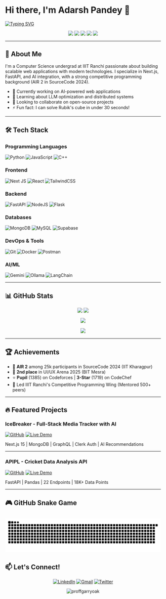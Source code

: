 # Hi there, I'm Adarsh Pandey 👋

[![Typing SVG](https://readme-typing-svg.demolab.com?font=Fira+Code&weight=600&size=24&duration=4000&pause=1000&color=38F7A7&width=435&lines=Full-Stack+Developer;AI+Enthusiast;Competitive+Programmer;Night+Owl)](https://git.io/typing-svg)

<p align="center">
  <a href="https://linkedin.com/in/adarshpandey1133"><img src="https://img.shields.io/badge/LinkedIn-0077B5?style=for-the-badge&logo=linkedin&logoColor=white"/></a>
  <a href="https://leetcode.com/proffgarryoka"><img src="https://img.shields.io/badge/-LeetCode-FFA116?style=for-the-badge&logo=LeetCode&logoColor=black"/></a>
  <a href="https://codeforces.com/profile/proffgarryoak"><img src="https://img.shields.io/badge/Codeforces-445f9d?style=for-the-badge&logo=Codeforces&logoColor=white"/></a>
  <a href="https://codechef.com/users/proffgarryoak"><img src="https://img.shields.io/badge/CodeChef-%23964B00.svg?style=for-the-badge&logo=CodeChef&logoColor=white"/></a>
  <a href="mailto:adarshp.1133@gmail.com"><img src="https://img.shields.io/badge/Gmail-D14836?style=for-the-badge&logo=gmail&logoColor=white"/></a>
</p>

---

## 🚀 About Me

I'm a Computer Science undergrad at IIIT Ranchi passionate about building scalable web applications with modern technologies. I specialize in Next.js, FastAPI, and AI integration, with a strong competitive programming background (AIR 2 in SourceCode 2024).

- 🔭 Currently working on AI-powered web applications
- 🌱 Learning about LLM optimization and distributed systems
- 👯 Looking to collaborate on open-source projects
- ⚡ Fun fact: I can solve Rubik's cube in under 30 seconds!

---

## 🛠️ Tech Stack

### Programming Languages
![Python](https://img.shields.io/badge/python-3670A0?style=for-the-badge&logo=python&logoColor=ffdd54)
![JavaScript](https://img.shields.io/badge/javascript-%23323330.svg?style=for-the-badge&logo=javascript&logoColor=%23F7DF1E)
![C++](https://img.shields.io/badge/c++-%2300599C.svg?style=for-the-badge&logo=c%2B%2B&logoColor=white)

### Frontend
![Next JS](https://img.shields.io/badge/Next-black?style=for-the-badge&logo=next.js&logoColor=white)
![React](https://img.shields.io/badge/react-%2320232a.svg?style=for-the-badge&logo=react&logoColor=%2361DAFB)
![TailwindCSS](https://img.shields.io/badge/tailwindcss-%2338B2AC.svg?style=for-the-badge&logo=tailwind-css&logoColor=white)

### Backend
![FastAPI](https://img.shields.io/badge/FastAPI-005571?style=for-the-badge&logo=fastapi)
![NodeJS](https://img.shields.io/badge/node.js-6DA55F?style=for-the-badge&logo=node.js&logoColor=white)
![Flask](https://img.shields.io/badge/flask-%23000.svg?style=for-the-badge&logo=flask&logoColor=white)

### Databases
![MongoDB](https://img.shields.io/badge/MongoDB-%234ea94b.svg?style=for-the-badge&logo=mongodb&logoColor=white)
![MySQL](https://img.shields.io/badge/mysql-%2300f.svg?style=for-the-badge&logo=mysql&logoColor=white)
![Supabase](https://img.shields.io/badge/Supabase-3ECF8E?style=for-the-badge&logo=supabase&logoColor=white)

### DevOps & Tools
![Git](https://img.shields.io/badge/git-%23F05033.svg?style=for-the-badge&logo=git&logoColor=white)
![Docker](https://img.shields.io/badge/docker-%230db7ed.svg?style=for-the-badge&logo=docker&logoColor=white)
![Postman](https://img.shields.io/badge/Postman-FF6C37?style=for-the-badge&logo=postman&logoColor=white)

### AI/ML
![Gemini](https://img.shields.io/badge/google%20gemini-%234285F4.svg?style=for-the-badge&logo=google-gemini&logoColor=white)
![Ollama](https://img.shields.io/badge/ollama-%23EE4C2C.svg?style=for-the-badge&logo=ollama&logoColor=white)
![LangChain](https://img.shields.io/badge/langchain-%23FF6F00.svg?style=for-the-badge&logo=langchain&logoColor=white)

---

## 📊 GitHub Stats

<p align="center">
  <img width="48%" src="https://github-readme-stats.vercel.app/api?username=proffgarryoak&show_icons=true&theme=radical" />
  <img width="48%" src="https://github-readme-streak-stats.herokuapp.com/?user=proffgarryoak&theme=radical" />
</p>

<p align="center">
  <img src="https://github-readme-stats.vercel.app/api/top-langs/?username=proffgarryoak&layout=compact&theme=radical&langs_count=8" />
</p>

<p align="center">
  <img src="https://github-profile-trophy.vercel.app/?username=proffgarryoak&theme=radical&row=2&column=3" />
</p>

---

## 🏆 Achievements

- 🥈 **AIR 2** among 25k participants in SourceCode 2024 (IIT Kharagpur)
- 🥈 **2nd place** in UI/UX Arena 2025 (BIT Mesra)
- ⭐ **Pupil** (1385) on Codeforces | **3-Star** (1719) on CodeChef
- 🏅 Led IIIT Ranchi's Competitive Programming Wing (Mentored 500+ peers)

---

## 🔥 Featured Projects

### IceBreaker - Full-Stack Media Tracker with AI
[![GitHub](https://img.shields.io/badge/github-%23121011.svg?style=for-the-badge&logo=github&logoColor=white)](https://github.com/proffgarryoak/icebreaker)
[![Live Demo](https://img.shields.io/badge/demo-%23000000.svg?style=for-the-badge&logo=vercel&logoColor=white)](https://icebreaker-demo.vercel.app)

Next.js 15 | MongoDB | GraphQL | Clerk Auth | AI Recommendations

---

### APIPL - Cricket Data Analysis API
[![GitHub](https://img.shields.io/badge/github-%23121011.svg?style=for-the-badge&logo=github&logoColor=white)](https://github.com/proffgarryoak/apipl)
[![Live Demo](https://img.shields.io/badge/demo-%23000000.svg?style=for-the-badge&logo=fastapi&logoColor=white)](https://apipl-demo.onrender.com)

FastAPI | Pandas | 22 Endpoints | 18K+ Data Points

---

## 🎮 GitHub Snake Game



![Snake dark animation](https://github.com/proffgarryoak/proffgarryoak/blob/output/github-contribution-grid-snake-dark.svg)
---

## 📫 Let's Connect!

<p align="center">
  <a href="https://linkedin.com/in/adarshpandey1133"><img src="https://img.icons8.com/color/48/000000/linkedin.png" alt="LinkedIn"/></a>
  <a href="mailto:adarshp.1133@gmail.com"><img src="https://img.icons8.com/color/48/000000/gmail.png" alt="Gmail"/></a>
  <a href="https://twitter.com/proffgarryoak"><img src="https://img.icons8.com/color/48/000000/twitter.png" alt="Twitter"/></a>
</p>

<p align="center">
  <img src="https://komarev.com/ghpvc/?username=proffgarryoak&label=Profile%20views&color=0e75b6&style=flat" alt="proffgarryoak" />
</p>
